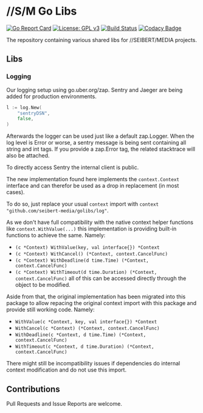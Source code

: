 # //S/M Go Libs
[![Go Report Card](https://goreportcard.com/badge/github.com/seibert-media/golibs)](https://goreportcard.com/report/github.com/seibert-media/golibs)
[![License: GPL v3](https://img.shields.io/badge/License-GPL%20v3-blue.svg)](https://www.gnu.org/licenses/gpl-3.0)
[![Build Status](https://travis-ci.org/seibert-media/golibs.svg?branch=master)](https://travis-ci.org/seibert-media/golibs)
[![Codacy Badge](https://api.codacy.com/project/badge/Grade/f61779459d564fb59fc1013d27b36b1f)](https://www.codacy.com/app/seibert-media/golibs?utm_source=github.com&amp;utm_medium=referral&amp;utm_content=seibert-media/golibs&amp;utm_campaign=Badge_Grade)

The repository containing various shared libs for //SEIBERT/MEDIA projects.

## Libs

### Logging
Our logging setup using go.uber.org/zap.
Sentry and Jaeger are being added for production environments.

```go
l := log.New(
    "sentryDSN",
    false,
)
```

Afterwards the logger can be used just like a default zap.Logger.
When the log level is Error or worse, a sentry message is being sent containing all string and int tags.
If you provide a zap.Error tag, the related stacktrace will also be attached.

To directly access Sentry the internal client is public.

The new implementation found here implements the `context.Context` interface and can therefor be used as a drop in replacement (in most cases).

To do so, just replace your usual `context` import with `context "github.com/seibert-media/golibs/log"`.

As we don't have full compatibility with the native context helper functions like `context.WithValue(...)` this implementation is
providing built-in functions to achieve the same.
Namely:
- `(c *Context) WithValue(key, val interface{}) *Context`
- `(c *Context) WithCancel() (*Context, context.CancelFunc)`
- `(c *Context) WithDeadline(d time.Time) (*Context, context.CancelFunc)`
- `(c *Context) WithTimeout(d time.Duration) (*Context, context.CancelFunc)`
all of this can be accessed directly through the object to be modified.

Aside from that, the original implementation has been migrated into this package to allow repacing
the original context import with this package and provide still working code.
Namely:
- `WithValue(c *Context, key, val interface{}) *Context`
- `WithCancel(c *Context) (*Context, context.CancelFunc)`
- `WithDeadline(c *Context, d time.Time) (*Context, context.CancelFunc)`
- `WithTimeout(c *Context, d time.Duration) (*Context, context.CancelFunc)`

There might still be incompatibility issues if dependencies do internal context modification and do not use this import.

## Contributions

Pull Requests and Issue Reports are welcome.
